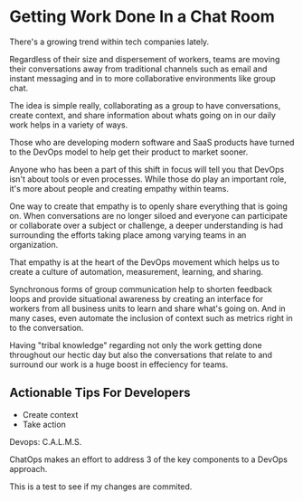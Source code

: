 # Getting Work Done In a Chat Room

There's a growing trend within tech companies lately.

Regardless of their size and dispersement of workers, teams are moving their conversations away from traditional channels such as email and instant messaging and in to more collaborative environments like group chat.

The idea is simple really, collaborating as a group to have conversations, create context, and share information about whats going on in our daily work helps in a variety of ways. 

Those who are developing modern software and SaaS products have turned to the DevOps model to help get their product to market sooner. 

Anyone who has been a part of this shift in focus will tell you that DevOps isn't about tools or even processes. While those do play an important role, it's more about people and creating empathy within teams.

One way to create that empathy is to openly share everything that is going on. When conversations are no longer siloed and everyone can participate or collaborate over a subject or challenge, a deeper understanding is had surrounding the efforts taking place among varying teams in an organization.

That empathy is at the heart of the DevOps movement which helps us to create a culture of automation, measurement, learning, and sharing.

Synchronous forms of group communication help to shorten feedback loops and provide situational awareness by creating an interface for workers from all business units to learn and share what's going on. And in many cases, even automate the inclusion of context such as metrics right in to the conversation.

Having "tribal knowledge" regarding not only the work getting done throughout our hectic day but also the conversations that relate to and surround our work is a huge boost in effeciency for teams. 



## Actionable Tips For Developers


- Create context
- Take action
 
Devops: C.A.L.M.S.

ChatOps makes an effort to address 3 of the key components to a DevOps approach.

This is a test to see if my changes are commited.
